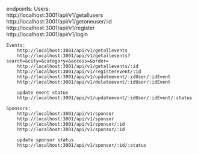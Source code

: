 endpoints:
    Users:  
        http://localhost:3001/api/v1/getallusers  
        http://localhost:3001/api/v1/getoneuser/:id  
        http://localhost:3001/api/v1/register  
        http://localhost:3001/api/v1/login  


    Events:
        http://localhost:3001/api/v1/getallevents
        http://localhost:3001/api/v1/getallevents?search=&city=&category=&access=&order=
        http://localhost:3001/api/v1/getallevents/:id
        http://localhost:3001/api/v1/registerevent/:id
        http://localhost:3001/api/v1/updateevent/:idUser/:idEvent
        http://localhost:3001/api/v1/deleteevent/:idUser/:idEvent

        update event status
        http://localhost:3001/api/v1/updateevent/:idUser/:idEvent/:status

    Sponsors:
        http://localhost:3001/api/v1/sponsor
        http://localhost:3001/api/v1/sponsor
        http://localhost:3001/api/v1/sponsor/:id
        http://localhost:3001/api/v1/sponsor/:id

        update sponsor status
        http://localhost:3001/api/v1/sponsor/:id/:status
